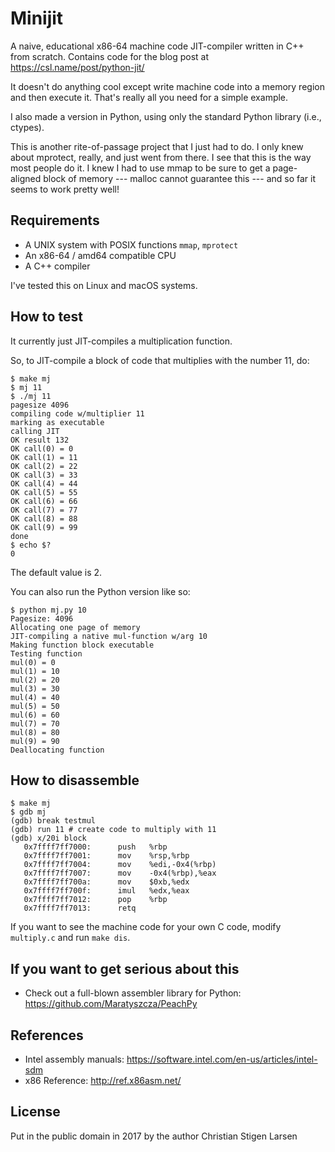 Minijit
=======

A naive, educational x86-64 machine code JIT-compiler written in C++ from
scratch. Contains code for the blog post at https://csl.name/post/python-jit/

It doesn't do anything cool except write machine code into a memory region and
then execute it. That's really all you need for a simple example.

I also made a version in Python, using only the standard Python library (i.e.,
ctypes).

This is another rite-of-passage project that I just had to do. I only knew
about mprotect, really, and just went from there. I see that this is the way
most people do it. I knew I had to use mmap to be sure to get a page-aligned
block of memory --- malloc cannot guarantee this --- and so far it seems to
work pretty well!

Requirements
------------

  * A UNIX system with POSIX functions `mmap`, `mprotect`
  * An x86-64 / amd64 compatible CPU
  * A C++ compiler

I've tested this on Linux and macOS systems.

How to test
-----------

It currently just JIT-compiles a multiplication function.

So, to JIT-compile a block of code that multiplies with the number 11, do:

    $ make mj
    $ mj 11
    $ ./mj 11
    pagesize 4096
    compiling code w/multiplier 11
    marking as executable
    calling JIT
    OK result 132
    OK call(0) = 0
    OK call(1) = 11
    OK call(2) = 22
    OK call(3) = 33
    OK call(4) = 44
    OK call(5) = 55
    OK call(6) = 66
    OK call(7) = 77
    OK call(8) = 88
    OK call(9) = 99
    done
    $ echo $?
    0

The default value is 2.

You can also run the Python version like so:

    $ python mj.py 10
    Pagesize: 4096
    Allocating one page of memory
    JIT-compiling a native mul-function w/arg 10
    Making function block executable
    Testing function
    mul(0) = 0
    mul(1) = 10
    mul(2) = 20
    mul(3) = 30
    mul(4) = 40
    mul(5) = 50
    mul(6) = 60
    mul(7) = 70
    mul(8) = 80
    mul(9) = 90
    Deallocating function

How to disassemble
------------------

    $ make mj
    $ gdb mj
    (gdb) break testmul
    (gdb) run 11 # create code to multiply with 11
    (gdb) x/20i block
       0x7ffff7ff7000:      push   %rbp
       0x7ffff7ff7001:      mov    %rsp,%rbp
       0x7ffff7ff7004:      mov    %edi,-0x4(%rbp)
       0x7ffff7ff7007:      mov    -0x4(%rbp),%eax
       0x7ffff7ff700a:      mov    $0xb,%edx
       0x7ffff7ff700f:      imul   %edx,%eax
       0x7ffff7ff7012:      pop    %rbp
       0x7ffff7ff7013:      retq

If you want to see the machine code for your own C code, modify `multiply.c`
and run `make dis`.

If you want to get serious about this
-------------------------------------

  * Check out a full-blown assembler library for Python:
    https://github.com/Maratyszcza/PeachPy

References
----------

  * Intel assembly manuals:
    https://software.intel.com/en-us/articles/intel-sdm
  * x86 Reference:
    http://ref.x86asm.net/

License
-------

Put in the public domain in 2017 by the author Christian Stigen Larsen
